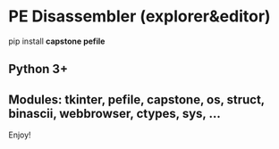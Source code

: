  # PE Disassembler (explorer&editor)

 pip install **capstone pefile**

 ## Python 3+
 ## Modules: tkinter, pefile, capstone, os, struct, binascii, webbrowser, ctypes, sys, ...

 Enjoy!
